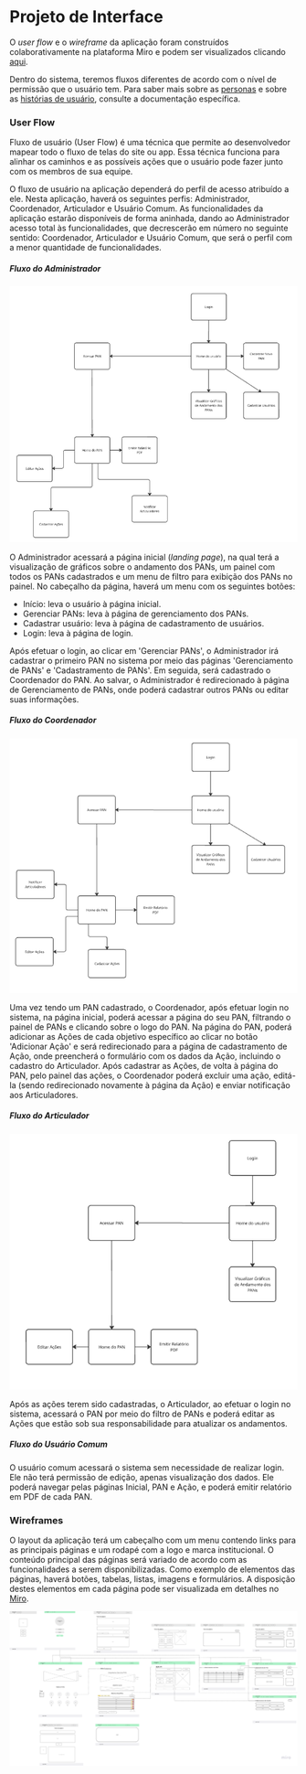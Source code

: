 # Projeto de Interface

O *user flow* e o *wireframe* da aplicação foram construídos colaborativamente na plataforma Miro e podem ser visualizados clicando [aqui](https://miro.com/welcomeonboard/VVo2TkJaaHIzVmh3c1M1THZZS3ltdDNwbE0xZFJHNEQwQWlYd1A4dUh6L1dpK1hXZTRyOG55ck1FMWhjTjBxVzdLN0ZCNFNWTmNEY2NGWHl5djRUeWxqd1ZON2U3TnVOWE12QXVnRTU2aytXTlV5NElwY3FtYXZpdFZRN25pMURhWWluRVAxeXRuUUgwWDl3Mk1qRGVRPT0hdjE=?share_link_id=852268613612).

Dentro do sistema, teremos fluxos diferentes de acordo com o nível de permissão que o usuário tem. Para saber mais sobre as [personas](especification.md#personas) e sobre as [histórias de usuário](especification.md#histórias-de-usuários), consulte a documentação específica.


### User Flow
Fluxo de usuário (User Flow) é uma técnica que permite ao desenvolvedor mapear todo o fluxo de telas do site ou app. Essa técnica funciona para alinhar os caminhos e as possíveis ações que o usuário pode fazer junto com os membros de sua equipe.

O fluxo de usuário na aplicação dependerá do perfil de acesso atribuído a ele. Nesta aplicação, haverá os seguintes perfis: Administrador, Coordenador, Articulador e Usuário Comum. As funcionalidades da aplicação estarão disponíveis de forma aninhada, dando ao Administrador acesso total às funcionalidades, que decrescerão em número no seguinte sentido: Coordenador, Articulador e Usuário Comum, que será o perfil com a menor quantidade de funcionalidades.

##### Fluxo do Administrador
![Fluxo do Administrador](img/fluxo-Adm.png)

O Administrador acessará a página inicial (*landing page*), na qual terá a visualização de gráficos sobre o andamento dos PANs, um painel com todos os PANs cadastrados e um menu de filtro para exibição dos PANs no painel. No cabeçalho da página, haverá um menu com os seguintes botões: 

* Início: leva o usuário à página inicial.
* Gerenciar PANs: leva à página de gerenciamento dos PANs.
* Cadastrar usuário: leva à página de cadastramento de usuários.
* Login: leva à página de login.

Após efetuar o login, ao clicar em 'Gerenciar PANs', o Administrador irá cadastrar o primeiro PAN no sistema por meio das páginas 'Gerenciamento de PANs' e 'Cadastramento de PANs'. Em seguida, será cadastrado o Coordenador do PAN. Ao salvar, o Administrador é redirecionado à página de Gerenciamento de PANs, onde poderá cadastrar outros PANs ou editar suas informações.

##### Fluxo do Coordenador

![Fluxo do Coordenador](img/fluxo-Coord.png)

Uma vez tendo um PAN cadastrado, o Coordenador, após efetuar login no sistema, na página inicial, poderá acessar a página do seu PAN, filtrando o painel de PANs e clicando sobre o logo do PAN. Na página do PAN, poderá adicionar as Ações de cada objetivo específico ao clicar no botão 'Adicionar Ação' e será redirecionado para a página de cadastramento de Ação, onde preencherá o formulário com os dados da Ação, incluindo o cadastro do Articulador. Após cadastrar as Ações, de volta à página do PAN, pelo painel das ações, o Coordenador poderá excluir uma ação, editá-la (sendo redirecionado novamente à página da Ação) e enviar notificação aos Articuladores.

##### Fluxo do Articulador

![Fluxo do Articulador](img/fluxo-Art.png)

Após as ações terem sido cadastradas, o Articulador, ao efetuar o login no sistema, acessará o PAN por meio do filtro de PANs e poderá editar as Ações que estão sob sua responsabilidade para atualizar os andamentos.

##### Fluxo do Usuário Comum

O usuário comum acessará o sistema sem necessidade de realizar login. Ele não terá permissão de edição, apenas visualização dos dados. Ele poderá navegar pelas páginas Inicial, PAN e Ação, e poderá emitir relatório em PDF de cada PAN.


### Wireframes

O layout da aplicação terá um cabeçalho com um menu contendo links para as principais páginas e um rodapé com a logo e marca institucional. O conteúdo principal das páginas será variado de acordo com as funcionalidades a serem disponibilizadas. Como exemplo de elementos das páginas, haverá botões, tabelas, listas, imagens e formulários. A disposição destes elementos em cada página pode ser visualizada em detalhes no [Miro](https://miro.com/welcomeonboard/VVo2TkJaaHIzVmh3c1M1THZZS3ltdDNwbE0xZFJHNEQwQWlYd1A4dUh6L1dpK1hXZTRyOG55ck1FMWhjTjBxVzdLN0ZCNFNWTmNEY2NGWHl5djRUeWxqd1ZON2U3TnVOWE12QXVnRTU2aytXTlV5NElwY3FtYXZpdFZRN25pMURhWWluRVAxeXRuUUgwWDl3Mk1qRGVRPT0hdjE=?share_link_id=852268613612).

![UserFlow](img/userflow.png)

